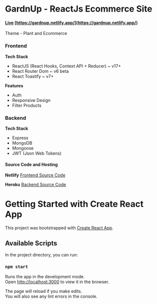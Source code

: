 # GardnUp - ReactJs Ecommerce Site

#### [Live](https://gardnup.netlify.app/)  [https://gardnup.netlify.app/](https://gardnup.netlify.app/)

Theme - Plant and Ecommerce

### Frontend

**Tech Stack**
- ReactJS (React Hooks, Context API + Reducer) ~ v17+
- React Router Dom ~ v6 beta
- React Toastify ~ v7+

**Features**
- Auth
- Responsive Design
- Filter Products

### Backend

**Tech Stack**
- Express
- MongoDB
- Mongoose
- JWT (Json Web Tokens)

#### Source Code and Hosting

**Netlify**
[Frontend Source Code](https://github.com/vaishnavme/gardnup-frontend)

**Heroku**
[Backend Source Code](https://github.com/vaishnavme/gardnup-backend)



# Getting Started with Create React App

This project was bootstrapped with [Create React App](https://github.com/facebook/create-react-app).

## Available Scripts

In the project directory, you can run:

### `npm start`

Runs the app in the development mode.\
Open [http://localhost:3000](http://localhost:3000) to view it in the browser.

The page will reload if you make edits.\
You will also see any lint errors in the console.
